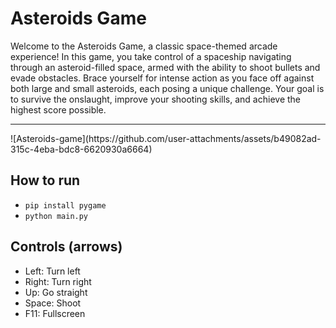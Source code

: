 # Asteroids Game

Welcome to the Asteroids Game, a classic space-themed arcade experience! In this game, you take control of a spaceship navigating through an asteroid-filled space, armed with the ability to shoot bullets and evade obstacles. Brace yourself for intense action as you face off against both large and small asteroids, each posing a unique challenge. Your goal is to survive the onslaught, improve your shooting skills, and achieve the highest score possible.
<hr>
![Asteroids-game](https://github.com/user-attachments/assets/b49082ad-315c-4eba-bdc8-6620930a6664)

## How to run
* ```pip install pygame```
* ```python main.py```
## Controls (arrows)
* Left: Turn left
* Right: Turn right
* Up: Go straight
* Space: Shoot
* F11: Fullscreen
